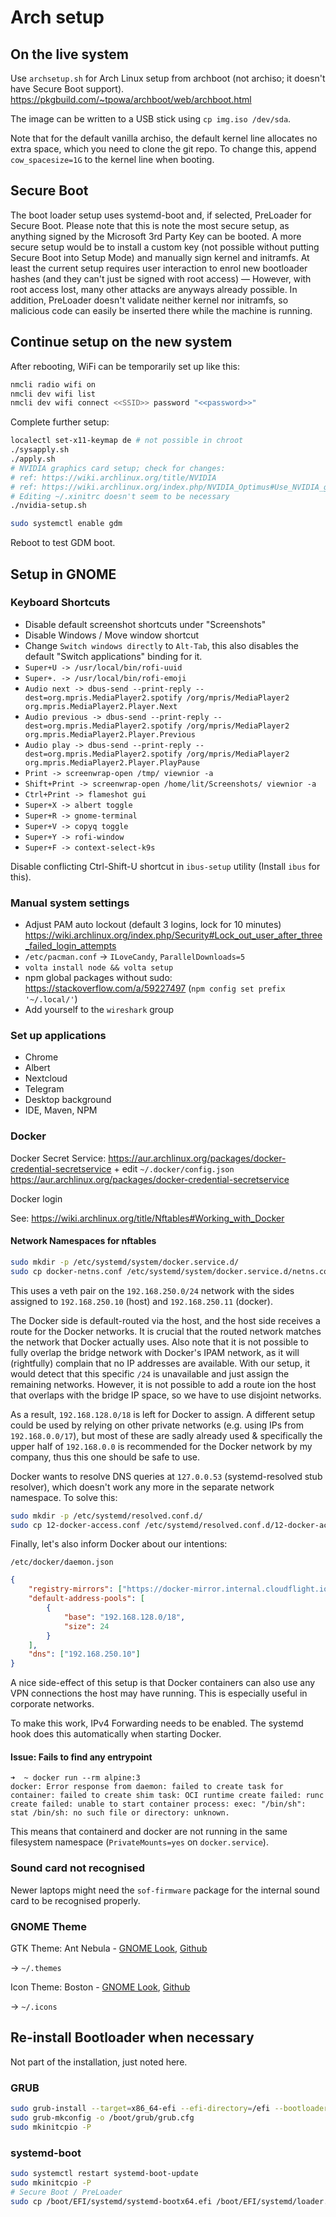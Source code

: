 # Arch setup

## On the live system

Use `archsetup.sh` for Arch Linux setup from archboot (not archiso; it doesn't have Secure Boot support). https://pkgbuild.com/~tpowa/archboot/web/archboot.html

The image can be written to a USB stick using `cp img.iso /dev/sda`.

Note that for the default vanilla archiso, the default kernel line allocates no extra space, which you need to clone the git repo. To change this,
append `cow_spacesize=1G` to the kernel line when booting.

## Secure Boot

The boot loader setup uses systemd-boot and, if selected, PreLoader for Secure Boot. Please note that this is note the most secure setup, as anything signed by the Microsoft 3rd Party Key can be booted. A more secure setup would be to install a custom key (not possible without putting Secure Boot into Setup Mode) and manually sign kernel and initramfs. At least the current setup requires user interaction to enrol new bootloader hashes (and they can't just be signed with root access) — However, with root access lost, many other attacks are anyways already possible. In addition, PreLoader doesn't validate neither kernel nor initramfs, so malicious code can easily be inserted there while the machine is running.

## Continue setup on the new system

After rebooting, WiFi can be temporarily set up like this:

```bash
nmcli radio wifi on
nmcli dev wifi list
nmcli dev wifi connect <<SSID>> password "<<password>>"
```

Complete further setup:

```bash
localectl set-x11-keymap de # not possible in chroot
./sysapply.sh
./apply.sh
# NVIDIA graphics card setup; check for changes:
# ref: https://wiki.archlinux.org/title/NVIDIA
# ref: https://wiki.archlinux.org/index.php/NVIDIA_Optimus#Use_NVIDIA_graphics_only (DisplayLink)
# Editing ~/.xinitrc doesn't seem to be necessary
./nvidia-setup.sh

sudo systemctl enable gdm
```

Reboot to test GDM boot.

## Setup in GNOME

### Keyboard Shortcuts

* Disable default screenshot shortcuts under "Screenshots"
* Disable Windows / Move window shortcut
* Change `Switch windows directly` to `Alt-Tab`, this also disables the default "Switch applications" binding for it.
* `Super+U -> /usr/local/bin/rofi-uuid`
* `Super+. -> /usr/local/bin/rofi-emoji`
* `Audio next -> dbus-send --print-reply --dest=org.mpris.MediaPlayer2.spotify /org/mpris/MediaPlayer2 org.mpris.MediaPlayer2.Player.Next`
* `Audio previous -> dbus-send --print-reply --dest=org.mpris.MediaPlayer2.spotify /org/mpris/MediaPlayer2 org.mpris.MediaPlayer2.Player.Previous`
* `Audio play -> dbus-send --print-reply --dest=org.mpris.MediaPlayer2.spotify /org/mpris/MediaPlayer2 org.mpris.MediaPlayer2.Player.PlayPause`
* `Print -> screenwrap-open /tmp/ viewnior -a`
* `Shift+Print -> screenwrap-open /home/lit/Screenshots/ viewnior -a`
* `Ctrl+Print -> flameshot gui`
* `Super+X -> albert toggle`
* `Super+R -> gnome-terminal`
* `Super+V -> copyq toggle`
* `Super+Y -> rofi-window`
* `Super+F -> context-select-k9s`

Disable conflicting Ctrl-Shift-U shortcut in `ibus-setup` utility (Install `ibus` for this).

### Manual system settings

 * Adjust PAM auto lockout (default 3 logins, lock for 10 minutes) https://wiki.archlinux.org/index.php/Security#Lock_out_user_after_three_failed_login_attempts
 * `/etc/pacman.conf` -> `ILoveCandy`, `ParallelDownloads=5`
 * `volta install node && volta setup`
 * npm global packages without sudo: https://stackoverflow.com/a/59227497 (`npm config set prefix '~/.local/'`)
 * Add yourself to the `wireshark` group

### Set up applications

 * Chrome
 * Albert
 * Nextcloud
 * Telegram
 * Desktop background
 * IDE, Maven, NPM

### Docker

Docker Secret Service: https://aur.archlinux.org/packages/docker-credential-secretservice + edit `~/.docker/config.json` https://aur.archlinux.org/packages/docker-credential-secretservice

Docker login

See: https://wiki.archlinux.org/title/Nftables#Working_with_Docker

#### Network Namespaces for nftables

```bash
sudo mkdir -p /etc/systemd/system/docker.service.d/
sudo cp docker-netns.conf /etc/systemd/system/docker.service.d/netns.conf
```

This uses a veth pair on the `192.168.250.0/24` network with the sides
assigned to `192.168.250.10` (host) and `192.168.250.11` (docker).

The Docker side is default-routed via the host, and the host side receives
a route for the Docker networks. It is crucial that the routed network matches
the network that Docker actually uses. Also note that it is not possible to fully
overlap the bridge network with Docker's IPAM network, as it will (rightfully)
complain that no IP addresses are available. With our setup, it would detect that
this specific `/24` is unavailable and just assign the remaining networks.
However, it is not possible to add a route ion the host that overlaps with
the bridge IP space, so we have to use disjoint networks.

As a result, `192.168.128.0/18` is left for Docker to assign. A different setup
could be used by relying on other private networks (e.g. using IPs from `192.168.0.0/17`),
but most of these are sadly already used & specifically the upper half of `192.168.0.0`
is recommended for the Docker network by my company, thus this one should be safe to use.

Docker wants to resolve DNS queries at `127.0.0.53` (systemd-resolved stub resolver),
which doesn't work any more in the separate network namespace. To solve this:

```bash
sudo mkdir -p /etc/systemd/resolved.conf.d/
sudo cp 12-docker-access.conf /etc/systemd/resolved.conf.d/12-docker-access.conf
```

Finally, let's also inform Docker about our intentions:

`/etc/docker/daemon.json`

```json
{
    "registry-mirrors": ["https://docker-mirror.internal.cloudflight.io", "https://mirror.gcr.io"],
    "default-address-pools": [
        {
            "base": "192.168.128.0/18",
            "size": 24
        }
    ],
    "dns": ["192.168.250.10"]
}
```

A nice side-effect of this setup is that Docker containers can also use any
VPN connections the host may have running. This is especially useful in
corporate networks.

To make this work, IPv4 Forwarding needs to be enabled. The systemd hook does this automatically when starting Docker.

#### Issue: Fails to find any entrypoint

```
➜  ~ docker run --rm alpine:3        
docker: Error response from daemon: failed to create task for container: failed to create shim task: OCI runtime create failed: runc create failed: unable to start container process: exec: "/bin/sh": stat /bin/sh: no such file or directory: unknown.
```

This means that containerd and docker are not running in the same filesystem namespace (`PrivateMounts=yes` on `docker.service`). 

### Sound card not recognised

Newer laptops might need the `sof-firmware` package for the internal sound card to be recognised properly.

### GNOME Theme
GTK Theme: Ant Nebula - [GNOME Look](https://www.gnome-look.org/p/1099856/), [Github](https://github.com/EliverLara/Ant-Nebula)

-> `~/.themes`

Icon Theme: Boston - [GNOME Look](https://www.gnome-look.org/p/1012402/), [Github](https://github.com/heychrisd/Boston-Icons)

-> `~/.icons`

## Re-install Bootloader when necessary

Not part of the installation, just noted here.

### GRUB

````bash
sudo grub-install --target=x86_64-efi --efi-directory=/efi --bootloader-id=FreshGRUB
sudo grub-mkconfig -o /boot/grub/grub.cfg
sudo mkinitcpio -P
````

### systemd-boot

```bash
sudo systemctl restart systemd-boot-update
sudo mkinitcpio -P
# Secure Boot / PreLoader
sudo cp /boot/EFI/systemd/systemd-bootx64.efi /boot/EFI/systemd/loader.efi
```
